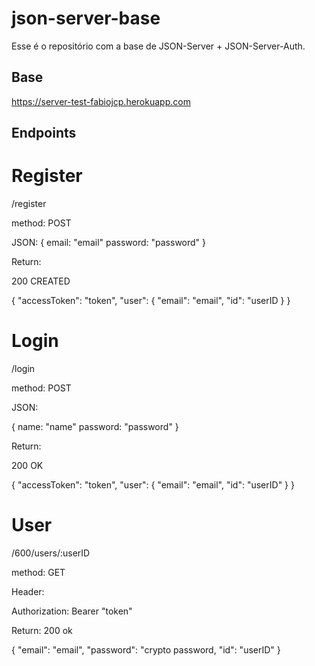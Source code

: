 # json-server-base

Esse é o repositório com a base de JSON-Server + JSON-Server-Auth.

## Base

https://server-test-fabiojcp.herokuapp.com

## Endpoints

# Register 

/register

method: POST

JSON:
{
    email: "email"
    password: "password"
}

Return:

200 CREATED

{
	"accessToken": "token",
	"user": {
		"email": "email",
		"id": "userID
	}
}

# Login

/login

method: POST

JSON:

{
    name: "name"
    password: "password"
}

Return:

200 OK

{
	"accessToken": "token",
	"user": {
		"email": "email",
		"id": "userID"
	}
}

# User

/600/users/:userID

method: GET

Header:

Authorization: Bearer "token"

Return:
200 ok

{
	"email": "email",
	"password": "crypto password,
	"id": "userID"
}